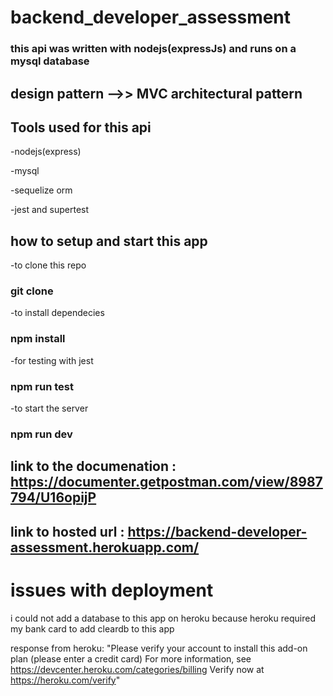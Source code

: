 # backend_developer_assessment
### this api was written with nodejs(expressJs) and runs on a mysql database 

## design pattern -->> MVC architectural pattern


## Tools used for this api

-nodejs(express)

-mysql

-sequelize orm

-jest and supertest

## how to setup and start this app

-to clone this repo

###  git clone


-to install dependecies

### npm install

-for testing with jest

### npm run test

-to start the server

### npm run dev



## link to the documenation : https://documenter.getpostman.com/view/8987794/U16opijP
## link to hosted url : https://backend-developer-assessment.herokuapp.com/
# issues with deployment
i could not add a database to this app on heroku because heroku required my bank card to add cleardb to this app

response from heroku: "Please verify your account to install this add-on plan (please enter a credit card) For more information, see https://devcenter.heroku.com/categories/billing Verify now at https://heroku.com/verify"
